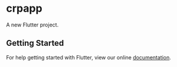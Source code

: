 # crpapp

A new Flutter project.

## Getting Started

For help getting started with Flutter, view our online
[documentation](https://flutter.io/).
